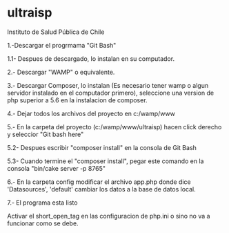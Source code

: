 # ultraisp

Instituto de Salud Pública de Chile

1.-Descargar el progrmama "Git Bash"

1.1- Despues de descargado, lo instalan en su computador.

2.- Descargar "WAMP" o equivalente.

3.- Descargar Composer, lo instalan (Es necesario tener wamp o algun servidor instalado en el computador primero), seleccione una version de php superior a 5.6 en la instalacion de composer.

4.- Dejar todos los archivos del proyecto en c:/wamp/www

5.- En la carpeta del proyecto (c:/wamp/www/ultraisp) hacen click derecho y seleccior "Git bash here"

5.2- Despues escribir "composer install" en la consola de Git Bash

5.3- Cuando termine el "composer install", pegar este comando en la consola "bin/cake server -p 8765"

6.- En la carpeta config modificar el archivo app.php donde dice 'Datasources', 'default' cambiar los datos a la base de datos local.

7.- El programa esta listo

Activar el short_open_tag en las configuracion de php.ini o sino no va a funcionar como se debe.
